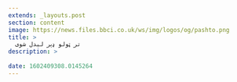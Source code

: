 ```yaml
--- 
extends: _layouts.post 
section: content 
image: https://news.files.bbci.co.uk/ws/img/logos/og/pashto.png 
title: > 
  تر ټولو ډېر لیدل شوی 
description: > 
   
date: 1602409308.0145264 
--- 
```

